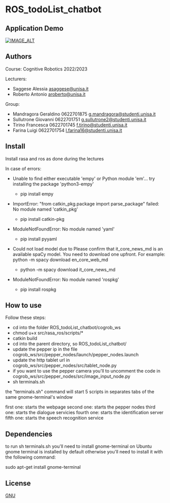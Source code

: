 # ROS_todoList_chatbot

## Application Demo
[![IMAGE_ALT](https://img.youtube.com/vi/aW27XjsQDg4/0.jpg)](https://www.youtube.com/watch?v=aW27XjsQDg4)

## Authors
Course: Cognitive Robotics 2022/2023
 
Lecturers: 
* Saggese Alessia    asaggese@unisa.it
* Roberto Antonio	 aroberto@unisa.it
 
Group:
* Mandragora Geraldino 0622701875    g.mandragora@studenti.unisa.it
* Sullutrone Giovanni  0622701751    g.sullutrone2@studenti.unisa.it
* Tirino Francesca     0622701745    f.tirino@studenti.unisa.it
* Farina Luigi         0622701754    l.farina16@studenti.unisa.it

## Install
Install rasa and ros as done during the lectures 

In case of errors:

* Unable to find either executable 'empy' or Python module 'em'...  try installing the package 'python3-empy'

  * pip install empy

* ImportError: "from catkin_pkg.package import parse_package" failed: No module named 'catkin_pkg'

  * pip install catkin-pkg

* ModuleNotFoundError: No module named 'yaml'

  * pip install pyyaml

* Could not load model due to Please confirm that it_core_news_md is an available spaCy model. You need to download one upfront. For example:
python -m spacy download en_core_web_md

  * python -m spacy download it_core_news_md

* ModuleNotFoundError: No module named 'rospkg'
  * pip install rospkg

## How to use
Follow these steps:
* cd into the folder ROS_todoList_chatbot/cogrob_ws
* chmod u+x src/rasa_ros/scripts/*
* catkin build
* cd into the parent directory, so ROS_todoList_chatbot/
* update the pepper ip in the file cogrob_ws/src/pepper_nodes/launch/pepper_nodes.launch
* update the http tablet url in cogrob_ws/src/pepper_nodes/src/tablet_node.py
* if you want to use the pepper camera you'll to uncomment the code in cogrob_ws/src/pepper_nodes/src/image_input_node.py 
* sh terminals.sh

the "terminals.sh" command will start 5 scripts in separates tabs of the same gnome-terminal's window

first one: starts the webpage 
second one: starts the pepper nodes
third one: starts the dialogue servicies
fourth one: starts the identification server
fifth one: starts the speech recognition service

## Dependencies

to run sh terminals.sh you'll need to install gnome-terminal
on Ubuntu gnome terminal is installed by default
otherwise you'll need to install it with the following command:

 sudo apt-get install gnome-terminal

## License
[GNU](https://choosealicense.com/licenses/gpl-3.0/)
